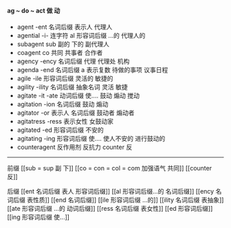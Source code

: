 #### ag ~ do ~ act 做 动
- agent  -ent  名词后缀 表示人  代理人
- agential -i- 连字符  al 形容词后缀 ...的 代理人的
- subagent sub 副的 下的   副代理人
- coagent co  共同   共事者 合作者
- agency  -ency 名词后缀 代理 代理处 机构
- agenda  -end 名词后缀 a 表示复数  待做的事项   议事日程
- agile  -ile 形容词后缀 灵活的 敏捷的
- agility -ility 名词后缀 抽象名词  灵活 敏捷
- agitate -it -ate 动词后缀 使....  鼓动 煽动 搅动  
- agitation -ion 名词后缀 鼓动 煽动 
- agitator -or  表示人 名词后缀 鼓动者  煽动者 
- agitatress -ress 表示女性 女鼓动家
- agitated -ed 形容词后缀 不安的
- agitating -ing 形容词后缀  使.... 使人不安的 进行鼓动的
- counteragent 反作用剂 反抗力  counter 反

---
前缀
[[sub  = sup 副 下]]
[[co = con  = col = com  加强语气 共同]]
[[counter 反]]

后缀
[[ent 名词后缀  表人 形容词后缀]]
[[al 形容词后缀...的 名词后缀]]
[[ency 名词后缀 表性质]]
[[end 名词后缀]]
[[ile 形容词后缀  ...的]]
[[ility 名词后缀 表抽象]]
[[ate 形容词后缀  ...的 动词后缀]]
[[ress 名词后缀 表女性]]
[[ed 形容词后缀]]
[[ing 形容词后缀  使...]]